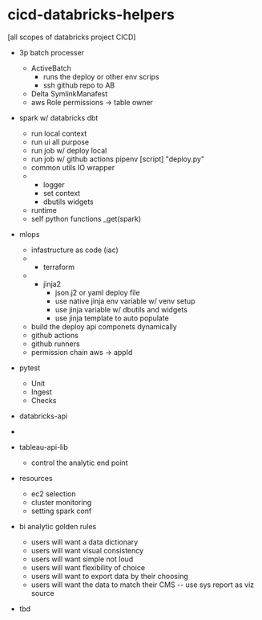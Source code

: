 # cicd-databricks-helpers
[all scopes of databricks project CICD]

- 3p batch processer
  * ActiveBatch
    - runs the deploy or other env scrips
    - ssh github repo to AB
  * Delta SymlinkManafest
  * aws Role permissions -> table owner

    
- spark w/ databricks dbt
  * run local context
  * run ui all purpose
  * run job w/ deploy local
  * run job w/ github actions pipenv [script] "deploy.py"
  * common utils IO wrapper
  * - logger
    - set context
    - dbutils widgets
  * runtime
  * self python functions _get(spark)

    
- mlops
  * infastructure as code (iac)
  * - terraform
  * - jinja2
      * json.j2 or yaml deploy file
      * use native jinja env variable w/ venv setup
      * use jinja variable w/ dbutils and widgets
      * use jinja template to auto populate
  * build the deploy api componets dynamically
  * github actions
  * github runners
  * permission chain aws -> appId

  
- pytest
  * Unit
  * Ingest
  * Checks
    


- databricks-api
- 

- tableau-api-lib
  * control the analytic end point
  
- resources
  * ec2 selection
  * cluster monitoring
  * setting spark conf



- bi analytic golden rules
  * users will want a data dictionary
  * users will want visual consistency
  * users will want simple not loud
  * users will want flexibility of choice
  * users will want to export data by their choosing
  * users will want the data to match their CMS
    -- use sys report as viz source
 

- tbd
